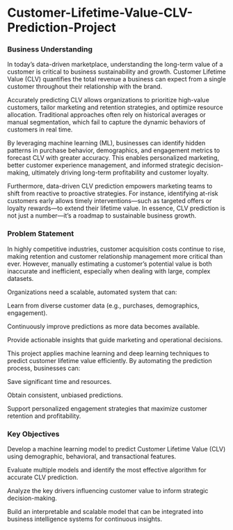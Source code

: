 # Customer-Lifetime-Value-CLV-Prediction-Project
### Business Understanding

In today’s data-driven marketplace, understanding the long-term value of a customer is critical to business sustainability and growth. Customer Lifetime Value (CLV) quantifies the total revenue a business can expect from a single customer throughout their relationship with the brand.

Accurately predicting CLV allows organizations to prioritize high-value customers, tailor marketing and retention strategies, and optimize resource allocation. Traditional approaches often rely on historical averages or manual segmentation, which fail to capture the dynamic behaviors of customers in real time.

By leveraging machine learning (ML), businesses can identify hidden patterns in purchase behavior, demographics, and engagement metrics to forecast CLV with greater accuracy. This enables personalized marketing, better customer experience management, and informed strategic decision-making, ultimately driving long-term profitability and customer loyalty.

Furthermore, data-driven CLV prediction empowers marketing teams to shift from reactive to proactive strategies. For instance, identifying at-risk customers early allows timely interventions—such as targeted offers or loyalty rewards—to extend their lifetime value. In essence, CLV prediction is not just a number—it’s a roadmap to sustainable business growth.

### Problem Statement

In highly competitive industries, customer acquisition costs continue to rise, making retention and customer relationship management more critical than ever. However, manually estimating a customer’s potential value is both inaccurate and inefficient, especially when dealing with large, complex datasets.

Organizations need a scalable, automated system that can:

Learn from diverse customer data (e.g., purchases, demographics, engagement).

Continuously improve predictions as more data becomes available.

Provide actionable insights that guide marketing and operational decisions.

This project applies machine learning and deep learning techniques to predict customer lifetime value efficiently. By automating the prediction process, businesses can:

Save significant time and resources.

Obtain consistent, unbiased predictions.

Support personalized engagement strategies that maximize customer retention and profitability.

### Key Objectives

Develop a machine learning model to predict Customer Lifetime Value (CLV) using demographic, behavioral, and transactional features.

Evaluate multiple models and identify the most effective algorithm for accurate CLV prediction.

Analyze the key drivers influencing customer value to inform strategic decision-making.

Build an interpretable and scalable model that can be integrated into business intelligence systems for continuous insights.
